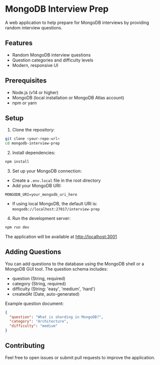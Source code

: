 # MongoDB Interview Prep

A web application to help prepare for MongoDB interviews by providing random interview questions.

## Features

- Random MongoDB interview questions
- Question categories and difficulty levels
- Modern, responsive UI

## Prerequisites

- Node.js (v14 or higher)
- MongoDB (local installation or MongoDB Atlas account)
- npm or yarn

## Setup

1. Clone the repository:
```bash
git clone <your-repo-url>
cd mongodb-interview-prep
```

2. Install dependencies:
```bash
npm install
```

3. Set up your MongoDB connection:
- Create a `.env.local` file in the root directory
- Add your MongoDB URI:
```
MONGODB_URI=your_mongodb_uri_here
```
- If using local MongoDB, the default URI is: `mongodb://localhost:27017/interview-prep`

4. Run the development server:
```bash
npm run dev
```

The application will be available at [http://localhost:3001](http://localhost:3001)

## Adding Questions

You can add questions to the database using the MongoDB shell or a MongoDB GUI tool. The question schema includes:

- question (String, required)
- category (String, required)
- difficulty (String: 'easy', 'medium', 'hard')
- createdAt (Date, auto-generated)

Example question document:
```json
{
  "question": "What is sharding in MongoDB?",
  "category": "Architecture",
  "difficulty": "medium"
}
```

## Contributing

Feel free to open issues or submit pull requests to improve the application. 